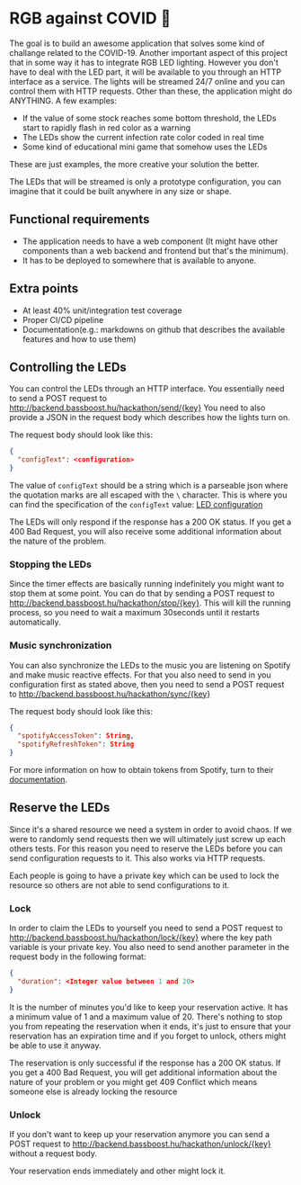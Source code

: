 # RGB against COVID 🎨

The goal is to build an awesome application that solves
some kind of challange related to the COVID-19. Another important
aspect of this project that in some way it has to integrate
RGB LED lighting. However you don't have to deal with the LED part,
it will be available to you through an HTTP interface
as a service. The lights will be streamed 24/7 online and
you can control them with HTTP requests.
Other than these, the application might do ANYTHING.
A few examples:

- If the value of some stock reaches some bottom
threshold, the LEDs start to rapidly flash in red color as a warning
- The LEDs show the current infection rate color coded in real time
- Some kind of educational mini game that somehow uses the LEDs

These are just examples, the more creative your solution the better.

The LEDs that will be streamed is only a
prototype configuration, you can imagine that it could be
built anywhere in any size or shape.

## Functional requirements

- The application needs to have a web component (It might
have other components than a web backend and frontend
but that's the minimum).
- It has to be deployed to somewhere that is available to anyone.

## Extra points

- At least 40% unit/integration test coverage
- Proper CI/CD pipeline
- Documentation(e.g.: markdowns on github that describes the available features and how to use them)

## Controlling the LEDs

You can control the LEDs through an HTTP interface. You essentially need
to send a POST request to http://backend.bassboost.hu/hackathon/send/{key}
You need to also provide a JSON in the request body which describes
how the lights turn on.

The request body should look like this:

```json
{
  "configText": <configuration>
}
```

The value of `configText` should be a string which is a parseable json where the quotation marks are all escaped with the `\` character.
This is where you can find the specification of the `configText` value:
[LED configuration](bassboost_config.md)

The LEDs will only respond if the response has a 200 OK status. If you get
a 400 Bad Request, you will also receive some additional information about
the nature of the problem.

### Stopping the LEDs

Since the timer effects are basically running indefinitely you might want to stop them at some point.
You can do that by sending a POST request to http://backend.bassboost.hu/hackathon/stop/{key}.
This will kill the running process, so you need to wait a maximum 30seconds until it restarts automatically.

### Music synchronization

You can also synchronize the LEDs to the music you are listening on Spotify and make music reactive effects.
For that you also need to send in you configuration first as stated above, then you need to send a POST
request to http://backend.bassboost.hu/hackathon/sync/{key}

The request body should look like this:

```json
{
  "spotifyAccessToken": String,
  "spotifyRefreshToken": String
}
```

For more information on how to obtain tokens from Spotify, turn to their [documentation](https://developer.spotify.com/documentation/general/guides/authorization-guide/).

## Reserve the LEDs

Since it's a shared resource we need a system in order to avoid chaos.
If we were to randomly send requests then we will ultimately just screw up
each others tests. For this reason you need to reserve the LEDs before
you can send configuration requests to it.
This also works via HTTP requests.

Each people is going to have a private key which can be used 
to lock the resource so others are not able to send configurations to it.

### Lock

In order to claim the LEDs to yourself you need to send a POST request
to http://backend.bassboost.hu/hackathon/lock/{key} where the key path variable
is your private key. You also need to send another parameter in the request body
in the following format:

```json
{
  "duration": <Integer value between 1 and 20>
}
```

It is the number of minutes you'd like to keep your reservation active. It
has a minimum value of 1 and a maximum value of 20. There's nothing to stop you from repeating the reservation when it ends, it's just to ensure that your reservation has an expiration time and if you forget to unlock, others might
be able to use it anyway.

The reservation is only successful if the response has a 200 OK status.
If you get a 400 Bad Request, you will get additional information about
the nature of your problem or you might get 409 Conflict which means
someone else is already locking the resource

### Unlock

If you don't want to keep up your reservation anymore you can send a POST request to http://backend.bassboost.hu/hackathon/unlock/{key} without
a request body.

Your reservation ends immediately and other might lock it.
